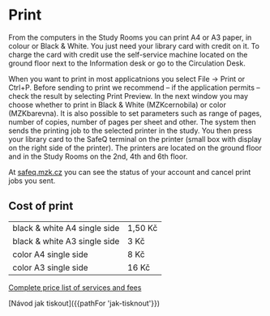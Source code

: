 # Print

From the computers in the Study Rooms you can print A4 or A3 paper, in colour or Black & White. You just need your library card with credit on it. To charge the card with credit use the self-service machine located on the ground floor next to the Information desk or go to the Circulation Desk.

<!--![](/images/help/tisk/automat.jpg)-->

When you want to print in most applicatnions you select File -> Print or Ctrl+P. Before sending to print we recommend – if the application permits – check the result by selecting Print Preview. In the next window you may choose whether to print in Black & White (MZKcernobila) or color (MZKbarevna). It is also possible to set parameters such as range of pages, number of copies, number of pages per sheet and other.
The system then sends the printing job to the selected printer in the study. You then press your library card to the SafeQ terminal on the printer (small box with display on the right side of the printer). The printers are located on the ground floor and in the Study Rooms on the 2nd, 4th and 6th floor.

At <a href="http://safeq.mzk.cz" target="_blank">safeq.mzk.cz</a> you can see the status of your account and cancel print jobs you sent.

## Cost of print

<div class="row">
    <div class="col-sm-6">
        <table class="table">
            <tr>
                <td>black & white A4 single side</td>
                <td>1,50 Kč</td>
            </tr>
            <tr>
                <td>black & white A3 single side</td>
                <td>3 Kč</td>
            </tr>
            <tr>
                <td>color A4 single side</td>
                <td>8 Kč</td>
            </tr>
            <tr>
                <td>color A3 single side</td>
                <td>16 Kč</td>
            </tr> 
        </table>
    </div>
</div>

<a href="http://www.mzk.cz/en/services/fees-and-fines" target="_blank">Complete price list of services and fees</a>
 
[Návod jak tiskout]({{pathFor 'jak-tisknout'}})
